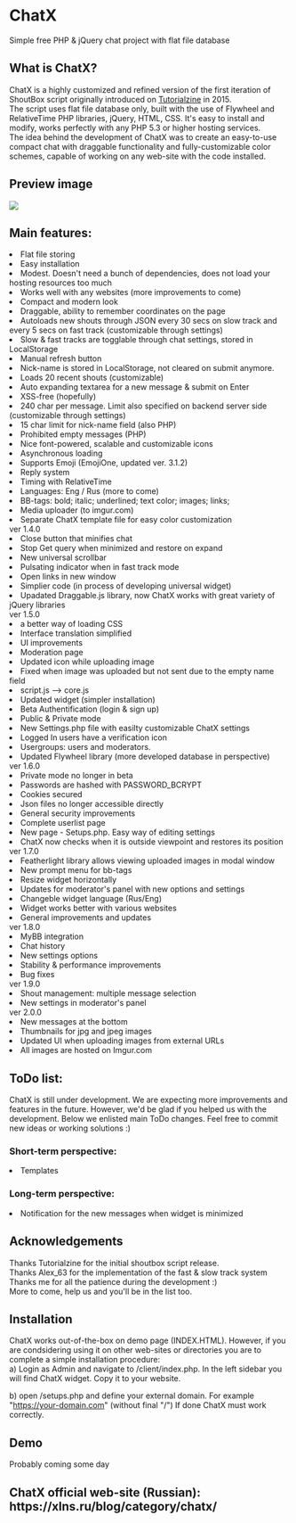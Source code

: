 # ChatX
Simple free PHP &amp; jQuery chat project with flat file database

<h2>What is ChatX?</h2>
ChatX is a highly customized and refined version of the first iteration of ShoutBox script originally introduced on <a href="https://tutorialzine.com/2015/01/shoutbox-php-jquery">Tutorialzine</a> in 2015.
<br />
The script uses flat file database only, built with the use of Flywheel and RelativeTime PHP libraries, jQuery, HTML, CSS. It's easy to install and modify, works perfectly with any PHP 5.3 or higher hosting services.
<br />
The idea behind the development of ChatX was to create an easy-to-use compact chat with draggable functionality and fully-customizable color schemes, capable of working on any web-site with the code installed.
<br />
<h2>Preview image</h2>
<img src="https://i.imgur.com/jPpLLtX.png">

<br />
<h2>Main features:</h2>
<li>Flat file storing</li>
<li>Easy installation</li>
<li>Modest. Doesn't need a bunch of dependencies, does not load your hosting resources too much</li>
<li>Works well with any websites (more improvements to come)</li>
<li>Compact and modern look</li>
<li>Draggable, ability to remember coordinates on the page</li>
<li>Autoloads new shouts through JSON every 30 secs on slow track and every 5 secs on fast track (customizable through settings)</li>
<li>Slow & fast tracks are togglable through chat settings, stored in LocalStorage</li>
<li>Manual refresh button</li>
<li>Nick-name is stored in LocalStorage, not cleared on submit anymore.</li>
<li>Loads 20 recent shouts (customizable)</li>
<li>Auto expanding textarea for a new message & submit on Enter</li>
<li>XSS-free (hopefully)</li>
<li>240 char per message. Limit also specified on backend server side (customizable through settings)</li>
<li>15 char limit for nick-name field (also PHP)</li>
<li>Prohibited empty messages (PHP)</li>
<li>Nice font-powered, scalable and customizable icons</li>
<li>Asynchronous loading</li>
<li>Supports Emoji (EmojiOne, updated ver. 3.1.2)</li>
<li>Reply system</li>
<li>Timing with RelativeTime</li>
<li>Languages: Eng / Rus (more to come)</li>
<li>BB-tags: bold; italic; underlined; text color; images; links;</li>
<li>Media uploader (to imgur.com)</li>
<li>Separate ChatX template file for easy color customization</li>
ver 1.4.0
<li>Close button that minifies chat</li>
<li>Stop Get query when minimized and restore on expand</li>
<li>New universal scrollbar</li>
<li>Pulsating indicator when in fast track mode</li>
<li>Open links in new window</li>
<li>Simplier code (in process of developing universal widget)</li>
<li>Upadated Draggable.js library, now ChatX works with great variety of jQuery libraries</li>
ver 1.5.0
<li>a better way of loading CSS</li>
<li>Interface translation simplified</li>
<li>UI improvements</li>
<li>Moderation page</li>
<li>Updated icon while uploading image</li>
<li>Fixed when image was uploaded but not sent due to the empty name field</li>
<li>script.js --> core.js</li>
<li>Updated widget (simpler installation)</li>
<li>Beta Authentification (login & sign up)</li>
<li>Public & Private mode</li>
<li>New Settings.php file with easilty customizable ChatX settings</li>
<li>Logged In users have a verification icon</li>
<li>Usergroups: users and moderators.</li>
<li>Updated Flywheel library (more developed database in perspective)</li>
ver 1.6.0
<li>Private mode no longer in beta</li>
<li>Passwords are hashed with PASSWORD_BCRYPT</li>
<li>Cookies secured</li>
<li>Json files no longer accessible directly</li>
<li>General security improvements</li>
<li>Complete userlist page</li>
<li>New page - Setups.php. Easy way of editing settings</li>
<li>ChatX now checks when it is outside viewpoint and restores its position</li>
ver 1.7.0
<li>Featherlight library allows viewing uploaded images in modal window</li>
<li>New prompt menu for bb-tags</li>
<li>Resize widget horizontally</li>
<li>Updates for moderator's panel with new options and settings</li>
<li>Changeble widget language (Rus/Eng)</li>
<li>Widget works better with various websites</li>
<li>General improvements and updates</li>
ver 1.8.0
<li>MyBB integration</li>
<li>Chat history</li>
<li>New settings options</li>
<li>Stability & performance improvements</li>
<li>Bug fixes</li>
ver 1.9.0
<li>Shout management: multiple message selection</li>
<li>New settings in moderator's panel</li>
ver 2.0.0
<li>New messages at the bottom</li>
<li>Thumbnails for jpg and jpeg images</li>
<li>Updated UI when uploading images from external URLs</li>
<li>All images are hosted on Imgur.com</li>

<h2>ToDo list:</h2>
ChatX is still under development. We are expecting more improvements and features in the future. However, we'd be glad if you helped us with the development. Below we enlisted main ToDo changes. Feel free to commit new ideas or working solutions :)
<h3>Short-term perspective:</h3>
<li>Templates</li>

<h3>Long-term perspective:</h3>
<li>Notification for the new messages when widget is minimized</li>

<h2>Acknowledgements</h2>
Thanks Tutorialzine for the initial shoutbox script release.
<br />
Thanks Alex_63 for the implementation of the fast & slow track system
<br />
Thanks me for all the patience during the development :)
<br />
More to come, help us and you'll be in the list too.

<h2>Installation</h2>
ChatX works out-of-the-box on demo page (INDEX.HTML). However, if you are condsidering using it on other web-sites or directories you are to complete a simple installation procedure:
<br />
a) Login as Admin and navigate to /client/index.php. In the left sidebar you will find ChatX widget. Copy it to your website.


b) open /setups.php and define your external domain. For example "https://your-domain.com" (without final "/")
If done ChatX must work correctly.

<h2>Demo</h2>
Probably coming some day


<h2>ChatX official web-site (Russian): https://xlns.ru/blog/category/chatx/</h2>
